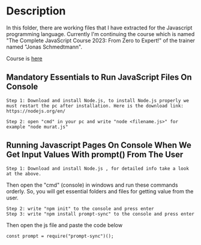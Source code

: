 # Description

In this folder, there are working files that I have extracted for the Javascript programming language. Currently I'm continuing the course which is named "The Complete JavaScript Course 2023: From Zero to Expert!" of the trainer named "Jonas Schmedtmann".

Course is [here](https://www.udemy.com/course/the-complete-javascript-course/)


## Mandatory Essentials to Run JavaScript Files On Console

    Step 1: Download and install Node.js, to install Node.js properly we must restart the pc after installation. Here is the download link: https://nodejs.org/en/

    Step 2: open "cmd" in your pc and write "node <filename.js>" for example "node murat.js"


## Running Javascript Pages On Console When We Get Input Values With prompt() ​​From The User

    Step 1: Download and install Node.js , for detailed info take a look at the above.

Then open the "cmd" (console) in windows and run these commands orderly. So, you will get essential folders and files for getting value from the user.

    Step 2: write "npm init" to the console and press enter 
    Step 3: write "npm install prompt-sync" to the console and press enter 

Then open the js file and paste the code below

    const prompt = require("prompt-sync")();